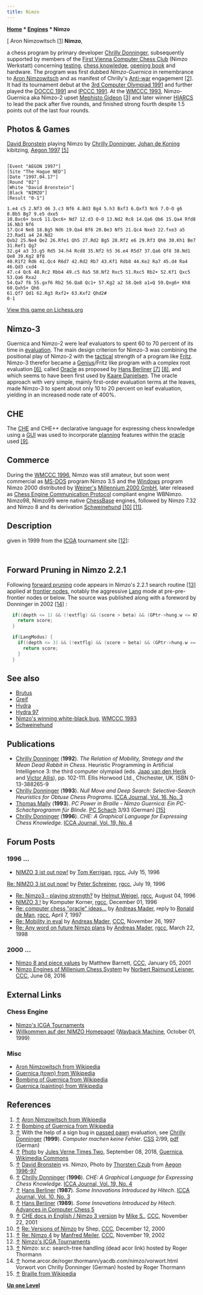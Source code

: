 ```yaml
---
title: Nimzo
---
```

**[Home](Home "Home") \* [Engines](Engines "Engines") \* Nimzo**



[ Aron Nimzowitsch <a id="cite-note-1" href="#cite-ref-1">[1]</a>
**Nimzo**,  

a chess program by primary developer [Chrilly Donninger](Chrilly_Donninger "Chrilly Donninger"), subsequently supported by members of the [First Vienna Computer Chess Club](index.php?title=First_Vienna_Computer_Chess_Club&action=edit&redlink=1 "First Vienna Computer Chess Club (page does not exist)") (Nimzo Werkstatt) concerning [testing](Engine_Testing "Engine Testing"), [chess knowledge](Knowledge "Knowledge"), [opening book](Opening_Book "Opening Book") and hardware. The program was first dubbed *Nimzo-Guernica* in remembrance to [Aron Nimzowitsch](https://en.wikipedia.org/wiki/Aron_Nimzowitsch) and as manifest of Chrilly's [Anti-war](https://en.wikipedia.org/wiki/Anti-war) engagement <a id="cite-note-2" href="#cite-ref-2">[2]</a>. It had its tournament debut at the [3rd Computer Olympiad 1991](3rd_Computer_Olympiad#Chess "3rd Computer Olympiad") and further played the [DOCCC 1991](DOCCC_1991 "DOCCC 1991") and [IPCCC 1991](IPCCC_1991 "IPCCC 1991"). At the [WMCCC 1993](WMCCC_1993 "WMCCC 1993"), Nimzo-Guernica aka Nimzo-2 upset [Mephisto Gideon](Gideon "Gideon") <a id="cite-note-3" href="#cite-ref-3">[3]</a> and later winner [HIARCS](HIARCS "HIARCS") to lead the pack after five rounds, and finished strong fourth despite 1.5 points out of the last four rounds. 



## Photos & Games


 [](http://www.thorstenczub.de/aegon.html) 
[David Bronstein](David_Bronstein "David Bronstein") playing Nimzo by [Chrilly Donninger](Chrilly_Donninger "Chrilly Donninger"), [Johan de Koning](Johan_de_Koning "Johan de Koning") kibitzing, [Aegon 1997](Aegon_1997 "Aegon 1997") <a id="cite-note-5" href="#cite-ref-5">[5]</a>




```

[Event "AEGON 1997"]
[Site "The Hague NED"]
[Date "1997.04.17"]
[Round "02"]
[White "David Bronstein"]
[Black "NIMZO"]
[Result "0-1"]

1.e4 c5 2.Nf3 d6 3.c3 Nf6 4.Bd3 Bg4 5.h3 Bxf3 6.Qxf3 Nc6 7.O-O g6 8.Bb5 Bg7 9.e5 dxe5 
10.Bxc6+ bxc6 11.Qxc6+ Nd7 12.d3 O-O 13.Nd2 Rc8 14.Qa6 Qb6 15.Qa4 Rfd8 16.Nb3 Nf6 
17.Qc4 Ne8 18.Bg5 Nd6 19.Qa4 Bf6 20.Be3 Nf5 21.Qc4 Nxe3 22.fxe3 a5 23.Rad1 a4 24.Nd2 
Qxb2 25.Ne4 Qe2 26.Rfe1 Qh5 27.Rd2 Bg5 28.Rf2 e6 29.Rf3 Qh6 30.Kh1 Be7 31.Ref1 Qg7 
32.g4 a3 33.g5 Rd5 34.h4 Rcd8 35.Nf2 h5 36.e4 R5d7 37.Qa6 Qf8 38.Nd1 Qe8 39.Kg2 Bf8
40.R1f2 Rd6 41.Qc4 R6d7 42.Rd2 Rb7 43.Kf1 Rdb8 44.Ke2 Ra7 45.d4 Ra4 46.Qd3 cxd4 
47.c4 Qc6 48.Rc2 Rbb4 49.c5 Ra5 50.Nf2 Rxc5 51.Rxc5 Rb2+ 52.Kf1 Qxc5 53.Qa6 Rxa2 
54.Qa7 f6 55.gxf6 Rb2 56.Qa8 Qc1+ 57.Kg2 a2 58.Qe8 a1=Q 59.Qxg6+ Kh8 60.Qxh5+ Qh6 
61.Qf7 Qd1 62.Rg3 Rxf2+ 63.Kxf2 Qhd2# 
0-1

```

[View this game on Lichess.org](https://lichess.org/t9MXstG9)



## Nimzo-3


Guernica and Nimzo-2 were leaf evaluators to spent 60 to 70 percent of its time in [evaluation](Evaluation "Evaluation"). The main design criterion for Nimzo-3 was combining the positional play of Nimzo-2 with the [tactical](Tactics "Tactics") strength of a program like [Fritz](Fritz "Fritz"). Nimzo-3 therefor became a [Genius](Chess_Genius "Chess Genius")/Fritz like program with a complex root evaluation <a id="cite-note-6" href="#cite-ref-6">[6]</a>, called [Oracle](Oracle "Oracle") as proposed by [Hans Berliner](Hans_Berliner "Hans Berliner") <a id="cite-note-7" href="#cite-ref-7">[7]</a> <a id="cite-note-8" href="#cite-ref-8">[8]</a>, and which seems to have been first used by [Kaare Danielsen](Kaare_Danielsen "Kaare Danielsen"). The oracle approach with very simple, mainly first-order evaluation terms at the leaves, made Nimzo-3 to spent about only 10 to 20 percent on leaf evaluation, yielding in an increased node rate of 400%. 



## CHE


The [CHE](index.php?title=CHE&action=edit&redlink=1 "CHE (page does not exist)") and CHE++ declarative language for expressing chess knowledge using a [GUI](GUI "GUI") was used to incorporate [planning](Planning "Planning") features within the [oracle](Oracle "Oracle") used <a id="cite-note-9" href="#cite-ref-9">[9]</a>. 



## Commerce


During the [WMCCC 1996](WMCCC_1996 "WMCCC 1996"), Nimzo was still amateur, but soon went commercial as [MS-DOS](MS-DOS "MS-DOS") program Nimzo 3.5 and the [Windows](Windows "Windows") program Nimzo 2000 distributed by [Weiner's](Ossi_Weiner "Ossi Weiner") [Millennium 2000 GmbH](Millennium_2000_GmbH "Millennium 2000 GmbH"), later released as [Chess Engine Communication Protocol](Chess_Engine_Communication_Protocol "Chess Engine Communication Protocol") compliant engine WBNimzo. Nimzo98, Nimzo99 were native [ChessBase](ChessBase "ChessBase") engines, followed by Nimzo 7.32 and Nimzo 8 and its derivation [Schweinehund](Schweinehund "Schweinehund") <a id="cite-note-10" href="#cite-ref-10">[10]</a> <a id="cite-note-11" href="#cite-ref-11">[11]</a>. 



## Description


given in 1999 from the [ICGA](ICGA "ICGA") tournament site <a id="cite-note-12" href="#cite-ref-12">[12]</a>:




```C++Nimzo is one of the leading professional chess programs. It combines sound positional play with extremely strong tactics. Nimzo-Paderborn is a considerable improved version of the currently commercially available programs Nimzo98, Nimzo99 and Nimzo2000.

```


```C++Nimzo-Paderborn [learns](Learning "Learning") automatically from human grandmaster games. It is also equipped with an own Chess-Advice-Language (Che++) which allows strong human players to formulate chess-knowledge. The program can also access in its search [endgame databases](Endgame_Tablebases "Endgame Tablebases"). It therefore searches regularly from the middlegame into won endgames. 

```





## Forward Pruning in Nimzo 2.2.1


Following [forward pruning](Pruning "Pruning") code appears in Nimzo's 2.2.1 search routine <a id="cite-note-13" href="#cite-ref-13">[13]</a> applied at [frontier nodes](Frontier_Nodes "Frontier Nodes"), notably the aggressive [Lang](Richard_Lang "Richard Lang") mode at pre-pre-frontier nodes or below. The source was published along with a foreword by Donninger in 2002 <a id="cite-note-14" href="#cite-ref-14">[14]</a> :




```C++
  if((depth <= 1) && (!extflg) && (score > beta) && (GPtr->hung.w <= KNIGHTHUNG)) {
    return score;
  }

  if(LangModus) {
    if((depth <= 3) && (!extflg) && (score > beta) && (GPtr->hung.w == 0)) {
      return score;
    }
  }

```

## See also


* [Brutus](Brutus "Brutus")
* [Greif](Greif "Greif")
* [Hydra](Hydra "Hydra")
* [Hydra 97](Hydra_97 "Hydra 97")
* [Nimzo's winning white-black bug](WMCCC_1993#NimzoBug "WMCCC 1993"), [WMCCC 1993](WMCCC_1993 "WMCCC 1993")
* [Schweinehund](Schweinehund "Schweinehund")


## Publications


* [Chrilly Donninger](Chrilly_Donninger "Chrilly Donninger") (**1992**). *The Relation of Mobility, Strategy and the Mean Dead Rabbit in Chess*. Heuristic Programming in Artificial Intelligence 3: the third computer olympiad (eds. [Jaap van den Herik](Jaap_van_den_Herik "Jaap van den Herik") and [Victor Allis](Victor_Allis "Victor Allis")), pp. 102-111. Ellis Horwood Ltd., Chichester, UK. ISBN 0-13-388265-9
* [Chrilly Donninger](Chrilly_Donninger "Chrilly Donninger") (**1993**). *Null Move and Deep Search: Selective-Search Heuristics for Obtuse Chess Programs*. [ICCA Journal, Vol. 16, No. 3](ICGA_Journal#16_3 "ICGA Journal")
* [Thomas Mally](Thomas_Mally "Thomas Mally") (**1993**). *PC Power in Braille - Nimzo Guernica: Ein PC-Schachprogramm für Blinde*. [PC Schach](PC_Schach "PC Schach") 3/93 (German) <a id="cite-note-15" href="#cite-ref-15">[15]</a>
* [Chrilly Donninger](Chrilly_Donninger "Chrilly Donninger") (**1996**). *CHE: A Graphical Language for Expressing Chess Knowledge*. [ICCA Journal, Vol. 19, No. 4](ICGA_Journal#19_4 "ICGA Journal")


## Forum Posts


### 1996 ...


* [NIMZO 3 ist out now!](https://groups.google.com/d/msg/rec.games.chess.computer/fON9kA5LPYo/Jpfn6nqs3yYJ) by [Tom Kerrigan](Tom_Kerrigan "Tom Kerrigan"), [rgcc](Computer_Chess_Forums "Computer Chess Forums"), July 15, 1996


 [Re: NIMZO 3 ist out now!](https://groups.google.com/d/msg/rec.games.chess.computer/fON9kA5LPYo/_utfvtP6RzsJ) by [Peter Schreiner](Peter_Schreiner "Peter Schreiner"), [rgcc](Computer_Chess_Forums "Computer Chess Forums"), July 19, 1996
* [Re: Nimzo3 - playing strength?](https://groups.google.com/d/msg/rec.games.chess.computer/lZshGHUeuxY/Kfef3R7vIkQJ) by [Helmut Weigel](Helmut_Weigel "Helmut Weigel"), [rgcc](Computer_Chess_Forums "Computer Chess Forums"), August 04, 1996
* [NIMZO 3 !](https://groups.google.com/d/msg/rec.games.chess.computer/o57y2Ldf-ks/rlfhb1TeyYMJ) by Komputer Korner, [rgcc](Computer_Chess_Forums "Computer Chess Forums"), December 01, 1996
* [Re: computer chess "oracle" ideas...](https://groups.google.com/g/rec.games.chess.computer/c/me7GkjsEgds/m/E2WkkperxfkJ) by [Andreas Mader](Andreas_Mader "Andreas Mader"), reply to [Ronald de Man](Ronald_de_Man "Ronald de Man"), [rgcc](Computer_Chess_Forums "Computer Chess Forums"), April 7, 1997
* [Re: Mobility in eval](https://www.stmintz.com/ccc/index.php?id=12445) by [Andreas Mader](Andreas_Mader "Andreas Mader"), [CCC](CCC "CCC"), November 26, 1997
* [Re: Any word on future Nimzo plans](https://groups.google.com/g/rec.games.chess.computer/c/HMerbVnDF-Q/m/S-zPAuB5kioJ) by [Andreas Mader](Andreas_Mader "Andreas Mader"), [rgcc](Computer_Chess_Forums "Computer Chess Forums"), March 22, 1998


### 2000 ...


* [Nimzo 8 and piece values](https://www.stmintz.com/ccc/index.php?id=148289) by Matthew Barnett, [CCC](CCC "CCC"), January 05, 2001
* [Nimzo Engines of Millenium Chess System](http://www.talkchess.com/forum/viewtopic.php?t=60404) by [Norbert Raimund Leisner](Norbert_Raimund_Leisner "Norbert Raimund Leisner"), [CCC](CCC "CCC"), June 08, 2016


## External Links


### Chess Engine


* [Nimzo's ICGA Tournaments](https://www.game-ai-forum.org/icga-tournaments/program.php?id=93)
* [Willkommen auf der NIMZO Homepage!](https://web.archive.org/web/19991001153019/http://mitglied.tripod.de/Nimzo_Werkstatt/index.htm) ([Wayback Machine](https://en.wikipedia.org/wiki/Wayback_Machine), October 01, 1999)


### Misc


* [Aron Nimzowitsch from Wikipedia](https://en.wikipedia.org/wiki/Aron_Nimzowitsch)
* [Guernica (town) from Wikipedia](https://en.wikipedia.org/wiki/Guernica_%28town%29)
* [Bombing of Guernica from Wikipedia](https://en.wikipedia.org/wiki/Bombing_of_Guernica)
* [Guernica (painting) from Wikipedia](https://en.wikipedia.org/wiki/Guernica_%28painting%29)


## References


1. <a id="cite-ref-1" href="#cite-note-1">↑</a> [Aron Nimzowitsch from Wikipedia](https://en.wikipedia.org/wiki/Aron_Nimzowitsch)
2. <a id="cite-ref-2" href="#cite-note-2">↑</a> [Bombing of Guernica from Wikipedia](https://en.wikipedia.org/wiki/Bombing_of_Guernica)
3. <a id="cite-ref-3" href="#cite-note-3">↑</a> With the help of a sign bug in [passed pawn](Passed_Pawn "Passed Pawn") evaluation, see [Chrilly Donninger](Chrilly_Donninger "Chrilly Donninger") (**1999**). *Computer machen keine Fehler*. [CSS](Computerschach_und_Spiele "Computerschach und Spiele") 2/99, [pdf](http://www.mustrum.de/chrilly/keine_fehler.pdf) (German)
4. <a id="cite-ref-4" href="#cite-note-4">↑</a> [Photo](https://commons.wikimedia.org/wiki/File:Guernica_reproduction_on_tiled_wall,_Guernica,_Spain_(PPL3-Altered)_julesvernex2.jpg) by [Jules Verne Times Two](https://commons.wikimedia.org/wiki/User:Julesvernex2), September 08, 2018, [Guernica](https://en.wikipedia.org/wiki/Guernica), [Wikimedia Commons](https://en.wikipedia.org/wiki/Wikimedia_Commons)
5. <a id="cite-ref-5" href="#cite-note-5">↑</a> [David Bronstein](David_Bronstein "David Bronstein") vs. Nimzo, Photo by [Thorsten Czub](Thorsten_Czub "Thorsten Czub") from [Aegon 1996-97](http://www.thorstenczub.de/aegon.html)
6. <a id="cite-ref-6" href="#cite-note-6">↑</a> [Chrilly Donninger](Chrilly_Donninger "Chrilly Donninger") (**1996**). *CHE: A Graphical Language for Expressing Chess Knowledge*. [ICCA Journal, Vol. 19, No. 4](ICGA_Journal#19_4 "ICGA Journal")
7. <a id="cite-ref-7" href="#cite-note-7">↑</a> [Hans Berliner](Hans_Berliner "Hans Berliner") (**1987**). *Some Innovations Introduced by Hitech*. [ICCA Journal, Vol. 10, No. 3](ICGA_Journal#10_3 "ICGA Journal")
8. <a id="cite-ref-8" href="#cite-note-8">↑</a> [Hans Berliner](Hans_Berliner "Hans Berliner") (**1989**). *Some Innovations Introduced by Hitech*. [Advances in Computer Chess 5](Advances_in_Computer_Chess_5 "Advances in Computer Chess 5")
9. <a id="cite-ref-9" href="#cite-note-9">↑</a> [CHE docs in English / Nimzo 3 version](https://www.stmintz.com/ccc/index.php?id=198528) by [Mike S.](index.php?title=Michael_Scheidl&action=edit&redlink=1 "Michael Scheidl (page does not exist)"), [CCC](CCC "CCC"), November 22, 2001
10. <a id="cite-ref-10" href="#cite-note-10">↑</a> [Re: Versions of Nimzo](https://www.stmintz.com/ccc/index.php?id=144598) by Shep, [CCC](CCC "CCC"), December 12, 2000
11. <a id="cite-ref-11" href="#cite-note-11">↑</a> [Re: Nimzo 4](https://www.stmintz.com/ccc/index.php?id=265975) by [Manfred Meiler](index.php?title=Manfred_Meiler&action=edit&redlink=1 "Manfred Meiler (page does not exist)"), [CCC](CCC "CCC"), November 19, 2002
12. <a id="cite-ref-12" href="#cite-note-12">↑</a> [Nimzo's ICGA Tournaments](https://www.game-ai-forum.org/icga-tournaments/program.php?id=93)
13. <a id="cite-ref-13" href="#cite-note-13">↑</a> Nimzo: sr.c: search-tree handling (dead acor link) hosted by Roger Thormann
14. <a id="cite-ref-14" href="#cite-note-14">↑</a> home.arcor.de/roger.thormann/yacdb.com/nimzo/vorwort.html Vorwort von Chrilly Donninger (German) hosted by Roger Thormann
15. <a id="cite-ref-15" href="#cite-note-15">↑</a> [Braille from Wikipedia](https://en.wikipedia.org/wiki/Braille)

**[Up one Level](Engines "Engines")**







 
